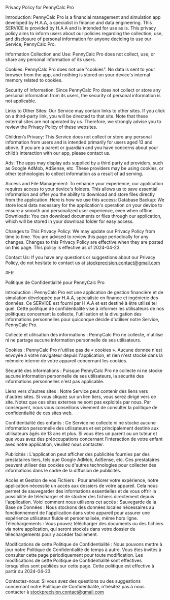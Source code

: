 Privacy Policy for PennyCalc Pro
 
Introduction:
PennyCalc Pro is a financial management and simulation app developed by H.A.A, a specialist in finance and data engineering. This SERVICE is provided by H.A.A and is intended for use as is. This privacy policy aims to inform users about our policies regarding the collection, use, and disclosure of personal information for anyone deciding to use our Service, PennyCalc Pro.

Information Collection and Use:
PennyCalc Pro does not collect, use, or share any personal information of its users.
 
Cookies:
PennyCalc Pro does not use "cookies". No data is sent to your browser from the app, and nothing is stored on your device's internal memory related to cookies.
 
Security of Information:
Since PennyCalc Pro does not collect or store any personal information from its users, the security of personal information is not applicable.
 
Links to Other Sites:
Our Service may contain links to other sites. If you click on a third-party link, you will be directed to that site. Note that these external sites are not operated by us. Therefore, we strongly advise you to review the Privacy Policy of these websites.
 
Children’s Privacy:
This Service does not collect or store any personal information from users and is intended primarily for users aged 13 and above. If you are a parent or guardian and you have concerns about your child’s interaction with our app, please contact us.
 
Ads: 
The apps may display ads supplied by a third party ad providers, such as Google AdMob, AdSense, etc. These providers may be using cookies, or other technologies to collect information as a result of ad serving.
 
 
Access and File Management:
To enhance your experience, our application requires access to your device's folders. This allows us to save essential information and offer you the ability to download and store files directly from the application. Here is how we use this access: 
Database Backup: We store local data necessary for the application's operation on your device to ensure a smooth and personalized user experience, even when offline. 
Downloads: You can download documents or files through our application, which will be stored in your download folder for easy access.


Changes to This Privacy Policy:
We may update our Privacy Policy from time to time. You are advised to review this page periodically for any changes. Changes to this Privacy Policy are effective when they are posted on this page. This policy is effective as of 2024-04-23.
 

Contact Us:
If you have any questions or suggestions about our Privacy Policy, do not hesitate to contact us at stockprecision.contact@gmail.com

#FR

Politique de Confidentialité pour PennyCalc Pro

Introduction :
PennyCalc Pro est une application de gestion financière et de simulation développée par H.A.A, spécialiste en finance et ingénierie des données. Ce SERVICE est fourni par H.A.A et est destiné à être utilisé tel quel. Cette politique de confidentialité vise à informer les utilisateurs de nos politiques concernant la collecte, l'utilisation et la divulgation des informations personnelles pour quiconque décide d'utiliser notre Service, PennyCalc Pro.
 
Collecte et utilisation des informations :
PennyCalc Pro ne collecte, n'utilise ni ne partage aucune information personnelle de ses utilisateurs.
 
Cookies :
PennyCalc Pro n'utilise pas de « cookies ». Aucune donnée n'est envoyée à votre navigateur depuis l'application, et rien n'est stocké dans la mémoire interne de votre appareil concernant les cookies.
 
Sécurité des informations :
Puisque PennyCalc Pro ne collecte ni ne stocke aucune information personnelle de ses utilisateurs, la sécurité des informations personnelles n'est pas applicable.
 
Liens vers d'autres sites :
Notre Service peut contenir des liens vers d'autres sites. Si vous cliquez sur un lien tiers, vous serez dirigé vers ce site. Notez que ces sites externes ne sont pas exploités par nous. Par conséquent, nous vous conseillons vivement de consulter la politique de confidentialité de ces sites web.
 
Confidentialité des enfants :
Ce Service ne collecte ni ne stocke aucune information personnelle des utilisateurs et est principalement destiné aux utilisateurs âgés de 13 ans et plus. Si vous êtes un parent ou un tuteur et que vous avez des préoccupations concernant l'interaction de votre enfant avec notre application, veuillez nous contacter.
 
Publicités :
L'application peut afficher des publicités fournies par des prestataires tiers, tels que Google AdMob, AdSense, etc. Ces prestataires peuvent utiliser des cookies ou d'autres technologies pour collecter des informations dans le cadre de la diffusion de publicités.
 
Accès et Gestion de vos Fichiers :
Pour améliorer votre expérience, notre application nécessite un accès aux dossiers de votre appareil. Cela nous permet de sauvegarder des informations essentielles et de vous offrir la possibilité de télécharger et de stocker des fichiers directement depuis l'application. Voici comment nous utilisons cet accès :
Sauvegarde de la Base de Données : Nous stockons des données locales nécessaires au fonctionnement de l'application dans votre appareil pour assurer une expérience utilisateur fluide et personnalisée, même hors ligne.
Téléchargements : Vous pouvez télécharger des documents ou des fichiers via notre application, qui seront stockés dans votre dossier de téléchargements pour y accéder facilement.
 
Modifications de cette Politique de Confidentialité :
Nous pouvons mettre à jour notre Politique de Confidentialité de temps à autre. Vous êtes invités à consulter cette page périodiquement pour toute modification. Les modifications de cette Politique de Confidentialité sont effectives lorsqu'elles sont publiées sur cette page. Cette politique est effective à partir du 2024-04-23.
 
Contactez-nous:
Si vous avez des questions ou des suggestions concernant notre Politique de Confidentialité, n'hésitez pas à nous contacter à stockprecision.contact@gmail.com
